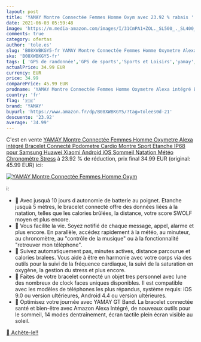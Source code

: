 ```yaml
---
layout: post
title: 'YAMAY Montre Connectée Femmes Homme Oxym avec 23.92 % rabais '
date: 2021-06-03 05:59:48
image: 'https://m.media-amazon.com/images/I/31CmPA1+ZOL._SL500_._SL400_.jpg'
comments: true
category: ofertas
author: 'tole.es'
slug: 'B08XWBKGY5-fr YAMAY Montre Connectée Femmes Homme Oxymetre Alexa intégré...'
sku: 'B08XWBKGY5-fr'
tags: [ 'GPS de randonnée','GPS de sports','Sports et Loisirs','yamay','Électronique sportive', ]
actualPrice: 34.99 EUR
currency: EUR
price: 34.99
comparePrice: 45.99 EUR
prodname: 'YAMAY Montre Connectée Femmes Homme Oxymetre Alexa intégré Bracelet Connecté Podometre Cardio Montre Sport Etanche IP68 pour Samsung Huawei Xiaomi Android iOS Sommeil Natation Météo Chronomètre Stress'
country: 'fr'
flag: '🇫🇷'
brand: 'YAMAY'
buyurl: 'https://www.amazon.fr/dp/B08XWBKGY5/?tag=tolees0d-21'
descuento: '23.92'
average: '34.99'
---
```


C'est en vente [YAMAY Montre Connectée Femmes Homme Oxymetre Alexa intégré Bracelet Connecté Podometre Cardio Montre Sport Etanche IP68 pour Samsung Huawei Xiaomi Android iOS Sommeil Natation Météo Chronomètre Stress](https://www.amazon.fr/dp/B08XWBKGY5/?tag=tolees0d-21)  à  23.92 % de réduction, prix final  34.99 EUR (original: 45.99 EUR) ici:

[![YAMAY Montre Connectée Femmes Homme Oxym](https://m.media-amazon.com/images/I/31CmPA1+ZOL._SL500_._SL400_.jpg)](https://www.amazon.fr/dp/B08XWBKGY5/?tag=tolees0d-21)

ℹ️:

- 🌈 Avec jusquà 10 jours d autonomie de batterie au poignet. Etanche jusquà 5 mètres, le bracelet connecté offre des données liées à la natation, telles que les calories brûlées, la distance, votre score SWOLF moyen et plus encore.
- 🌈 Vous facilite la vie. Soyez notifié de chaque message, appel, alarme et plus encore. En parallèle, accédez rapidement à la météo, au minuteur, au chronomètre, au "contrôle de la musique" ou à la fonctionnalité "retrouver mon téléphone".
- 🌈 Suivez automatiquement pas, minutes actives, distance parcourue et calories bralees. Vous aide à être en harmonie avec votre corps via des outils pour la suivi de la fréquence cardiaque, la suivi de la saturation en oxygène, la gestion du stress et plus encore.
- 🌈 Faites de votre bracelet connecté un objet tres personnel avec lune des nombreux de clock faces uniques disponibles. Il est compatible avec les modèles de téléphones les plus répandus, système requis: iOS 9.0 ou version ultérieures, Android 4.4 ou version ultérieures.
- 🌈 Optimisez votre journée avec YAMAY GT Band. La bracelet connectée santé et bien-être avec Amazon Alexa Intégré, de nouveaux outils pour le sommeil, 14 modes dentraînement, écran tactile plein écran visible au soleil.

[🛒 Achète-le!!](https://www.amazon.fr/dp/B08XWBKGY5/?tag=tolees0d-21)

